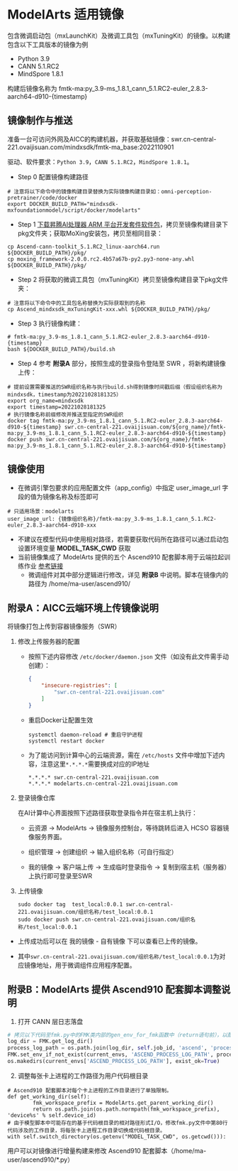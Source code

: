 # ModelArts 适用镜像
包含微调启动包（mxLaunchKit）及微调工具包（mxTuningKit）的镜像。以构建包含以下工具版本的镜像为例
* Python 3.9
* CANN 5.1.RC2
* MindSpore 1.8.1

构建后镜像名称为 fmtk-ma:py_3.9-ms_1.8.1_cann_5.1.RC2-euler_2.8.3-aarch64-d910-{timestamp}
## 镜像制作与推送
准备一台可访问外网及AICC的构建机器，并获取基础镜像：swr.cn-central-221.ovaijisuan.com/mindxsdk/fmtk-ma_base:2022110901

驱动、软件要求：`Python 3.9`，`CANN 5.1.RC2`，`MindSpore 1.8.1`。

* Step 0 配置镜像构建路径

```shell
# 注意将以下命令中的镜像构建目录替换为实际镜像构建目录如：omni-perception-pretrainer/code/docker
export DOCKER_BUILD_PATH="mindxsdk-mxfoundationmodel/script/docker/modelarts"
```

* Step 1 [下载昇腾AI处理器 ARM 平台开发套件软件包](https://www.hiascend.com/software/cann/community-history)，拷贝至镜像构建目录下pkg文件夹；获取MoXing安装包，拷贝至相同目录：

```shell
cp Ascend-cann-toolkit_5.1.RC2_linux-aarch64.run ${DOCKER_BUILD_PATH}/pkg/
cp moxing_framework-2.0.0.rc2.4b57a67b-py2.py3-none-any.whl ${DOCKER_BUILD_PATH}/pkg/
```

* Step 2 将获取的微调工具包（mxTuningKit）拷贝至镜像构建目录下pkg文件夹：

```shell
# 注意将以下命令中的工具包名称替换为实际获取到的名称
cp Ascend_mindxsdk_mxTuningKit-xxx.whl ${DOCKER_BUILD_PATH}/pkg/
```

* Step 3 执行镜像构建：

```shell
# fmtk-ma:py_3.9-ms_1.8.1_cann_5.1.RC2-euler_2.8.3-aarch64-d910-{timestamp}
bash ${DOCKER_BUILD_PATH}/build.sh
```

* Step 4 参考 **附录A** 部分，按照生成的登录指令登陆至 SWR ，将新构建镜像上传：

```shell
# 提前设置需要推送的SWR组织名称与执行build.sh得到镜像时间戳后缀（假设组织名称为mindxsdk，timestamp为20221028181325）
export org_name=mindxsdk
export timestamp=20221028181325
# 执行镜像名称前缀修改并推送至指定的SWR组织
docker tag fmtk-ma:py_3.9-ms_1.8.1_cann_5.1.RC2-euler_2.8.3-aarch64-d910-${timestamp} swr.cn-central-221.ovaijisuan.com/${org_name}/fmtk-ma:py_3.9-ms_1.8.1_cann_5.1.RC2-euler_2.8.3-aarch64-d910-${timestamp}
docker push swr.cn-central-221.ovaijisuan.com/${org_name}/fmtk-ma:py_3.9-ms_1.8.1_cann_5.1.RC2-euler_2.8.3-aarch64-d910-${timestamp}
```

## 镜像使用
* 在微调引擎包要求的应用配置文件（app_config）中指定 user_image_url 字段的值为镜像名称及标签即可
```
# 只适用场景：modelarts
user_image_url: {镜像组织名称}/fmtk-ma:py_3.9-ms_1.8.1_cann_5.1.RC2-euler_2.8.3-aarch64-d910-xxx
```
* 不建议在模型代码中使用相对路径，若需要获取代码所在路径可以通过启动包设置环境变量 **MODEL_TASK_CWD** 获取
* 当前镜像集成了 ModelArts 提供的五个 Ascend910 配套脚本用于云端拉起训练作业 [参考链接](https://support.huaweicloud.com/docker-modelarts/develop-modelarts-0106.html)
  * 微调组件对其中部分逻辑进行修改，详见 **附录B** 中说明。脚本在镜像内的路径为 /home/ma-user/ascend910/

## 附录A：AICC云端环境上传镜像说明
将镜像打包上传到容器镜像服务（SWR）
  1.  修改上传服务器的配置
      +   按照下述内容修改 `/etc/docker/daemon.json` 文件（如没有此文件需手动创建）：
          
            ```json
            {
                "insecure-registries": [
                    "swr.cn-central-221.ovaijisuan.com"
                ]
            }
            ```
          
      +   重启Docker让配置生效
            ```shell
            systemctl daemon-reload # 重启守护进程
            systemctl restart docker
            ```
          
      +   为了能访问到计算中心的云端资源，需在 `/etc/hosts` 文件中增加下述内容，注意这里`*.*.*.*`需要换成对应的IP地址

            ```
            *.*.*.* swr.cn-central-221.ovaijisuan.com
            *.*.*.* modelarts.cn-central-221.ovaijisuan.com
            ```
  2.  登录镜像仓库
      
      在AI计算中心界面按照下述路径获取登录指令并在宿主机上执行：
      
      - 云资源 -> ModelArts -> 镜像服务控制台，等待跳转后进入 HCSO 容器镜像服务界面。
      
      + 组织管理 -> 创建组织 -> 输入组织名称（可自行指定）
      
      + 我的镜像 -> 客户端上传 -> 生成临时登录指令 -> 复制到宿主机（服务器）上执行即可登录至SWR

  3.  上传镜像
        ```shell
        sudo docker tag  test_local:0.0.1 swr.cn-central-221.ovaijisuan.com/组织名称/test_local:0.0.1
        sudo docker push swr.cn-central-221.ovaijisuan.com/组织名称/test_local:0.0.1
        ```
- 上传成功后可以在 我的镜像 - 自有镜像 下可以查看已上传的镜像。

- 其中`swr.cn-central-221.ovaijisuan.com/组织名称/test_local:0.0.1`为对应镜像地址，用于微调组件应用程序配置。

## 附录B：ModelArts 提供 Ascend910 配套脚本调整说明
  1. 打开 CANN 层日志落盘
```python
# 拷贝以下代码至fmk.py中的FMK类内部的gen_env_for_fmk函数中（return语句前），以配置 CANN 日志输出路径
log_dir = FMK.get_log_dir()
process_log_path = os.path.join(log_dir, self.job_id, 'ascend', 'process_log', 'rank_' + self.rank_id)
FMK.set_env_if_not_exist(current_envs, 'ASCEND_PROCESS_LOG_PATH', process_log_path)
os.makedirs(current_envs['ASCEND_PROCESS_LOG_PATH'], exist_ok=True)
```
  2. 调整每张卡上进程的工作路径为用户代码根目录
```
# Ascend910 配套脚本对每个卡上进程的工作目录进行了单独限制。
def get_working_dir(self):
        fmk_workspace_prefix = ModelArts.get_parent_working_dir()
        return os.path.join(os.path.normpath(fmk_workspace_prefix), 'device%s' % self.device_id)
# 由于模型脚本中可能存在的基于代码根目录的相对路径形式I/O，修改fmk.py文件中第80行代码涉及的工作目录，将每张卡上进程工作目录切换成代码根目录。
with self.switch_directory(os.getenv("MODEL_TASK_CWD", os.getcwd())):
```
用户可以对镜像进行增量构建来修改 Ascend910 配套脚本（/home/ma-user/ascend910/*.py）
